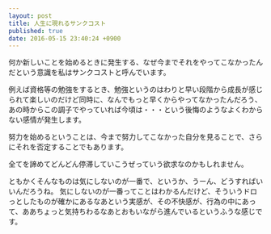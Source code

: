```yaml
---
layout: post
title: 人生に現れるサンクコスト
published: true
date: 2016-05-15 23:40:24 +0900
---
```


何か新しいことを始めるときに発生する、なぜ今までそれをやってこなかったんだという意識を私はサンクコストと呼んでいます。

例えば資格等の勉強をするとき、勉強というのはわりと早い段階から成長が感じられて楽しいのだけど同時に、なんでもっと早くからやってなかったんだろう、あの時からこの調子でやっていれば今頃は・・・という後悔のようなよくわからない感情が発生します。

努力を始めるということは、今まで努力してこなかった自分を見ることで、さらにそれを否定することでもあります。

全てを諦めてどんどん停滞していこうぜっていう欲求なのかもしれません。

ともかくそんなものは気にしないのが一番で、というか、うーん、どうすればいいんだろうね。
気にしないのが一番ってことはわかるんだけど、そういうドロっとしたものが確かにあるなあという実感が、その不快感が、行為の中にあって、ああちょっと気持ちわるなあとおもいながら進んでいるというふうな感じです。
